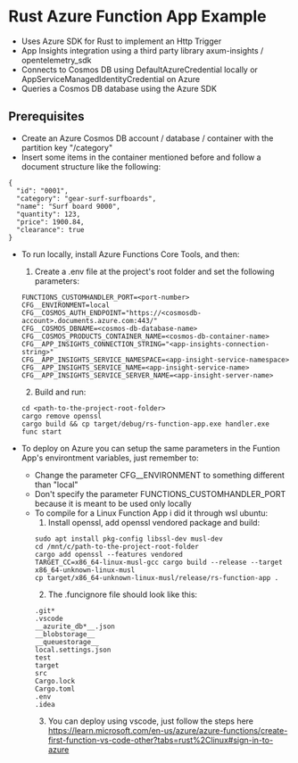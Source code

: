 # Rust Azure Function App Example
- Uses Azure SDK for Rust to implement an Http Trigger
- App Insights integration using a third party library axum-insights / opentelemetry_sdk
- Connects to Cosmos DB using DefaultAzureCredential locally or AppServiceManagedIdentityCredential on Azure
- Queries a Cosmos DB database using the Azure SDK

## Prerequisites
- Create an Azure Cosmos DB account / database / container with the partition key "/category"
- Insert some items in the container mentioned before and follow a document structure like the following:
```
{
  "id": "0001",
  "category": "gear-surf-surfboards",
  "name": "Surf board 9000",
  "quantity": 123,
  "price": 1900.84,
  "clearance": true
}
```
- To run locally, install Azure Functions Core Tools, and then:
  1. Create a .env file at the project's root folder and set the following parameters:
  ```
  FUNCTIONS_CUSTOMHANDLER_PORT=<port-number>
  CFG__ENVIRONMENT=local
  CFG__COSMOS_AUTH_ENDPOINT="https://<cosmosdb-account>.documents.azure.com:443/"
  CFG__COSMOS_DBNAME=<cosmos-db-database-name>
  CFG__COSMOS_PRODUCTS_CONTAINER_NAME=<cosmos-db-container-name>
  CFG__APP_INSIGHTS_CONNECTION_STRING="<app-insights-connection-string>"
  CFG__APP_INSIGHTS_SERVICE_NAMESPACE=<app-insight-service-namespace>
  CFG__APP_INSIGHTS_SERVICE_NAME=<app-insight-service-name>
  CFG__APP_INSIGHTS_SERVICE_SERVER_NAME=<app-insight-server-name>
  ```
  2. Build and run:
  ```
  cd <path-to-the-project-root-folder>
  cargo remove openssl
  cargo build && cp target/debug/rs-function-app.exe handler.exe
  func start
  ```

- To deploy on Azure you can setup the same parameters in the Funtion App's environtment variables, just remember to:
  - Change the parameter CFG__ENVIRONMENT to something different than "local"
  - Don't specify the parameter FUNCTIONS_CUSTOMHANDLER_PORT because it is meant to be used only locally
  - To compile for a Linux Function App i did it through wsl ubuntu:
    1. Install openssl, add openssl vendored package and build:
    ```
    sudo apt install pkg-config libssl-dev musl-dev
    cd /mnt/c/path-to-the-project-root-folder
    cargo add openssl --features vendored
    TARGET_CC=x86_64-linux-musl-gcc cargo build --release --target x86_64-unknown-linux-musl
    cp target/x86_64-unknown-linux-musl/release/rs-function-app .
    ```
    2. The .funcignore file should look like this:
    ```
    .git*
    .vscode
    __azurite_db*__.json
    __blobstorage__
    __queuestorage__
    local.settings.json
    test
    target
    src
    Cargo.lock
    Cargo.toml
    .env
    .idea
    ```
    3. You can deploy using vscode, just follow the steps here https://learn.microsoft.com/en-us/azure/azure-functions/create-first-function-vs-code-other?tabs=rust%2Clinux#sign-in-to-azure
